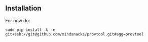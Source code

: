 Installation
------------

For now do:

    sudo pip install -U -e git+ssh://git@github.com/mindsnacks/provtool.git#egg=provtool
